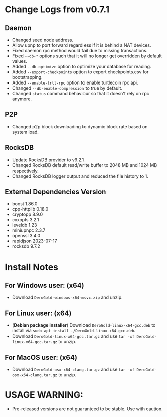 # Change Logs from v0.7.1

## Daemon
- Changed seed node address.
- Allow upnp to port forward regardless if it is behind a NAT devices.
- Fixed daemon rpc method would fail due to missing transactions.
- Fixed `--db-*` options such that it will no longer get overridden by default values.
- Added `--db-optimize` option to optimize your database for reading.
- Added `--export-checkpoints` option to export checkpoints.csv for bootstrapping.
- Added `--enable-trtl-rpc` option to enable turtlecoin rpc api.
- Changed `--db-enable-compression` to true by default.
- Changed `status` command behaviour so that it doesn't rely on rpc anymore.

## P2P
- Changed p2p block downloading to dynamic block rate based on system load.

## RocksDB
- Update RocksDB provider to v9.2.1.
- Changed RocksDB default read/write buffer to 2048 MB and 1024 MB respectively.
- Changed RocksDB logger output and reduced the file history to 1.

## External Dependencies Version
- boost 1.86.0
- cpp-httplib 0.18.0
- cryptopp 8.9.0
- cxxopts 3.2.1
- leveldb 1.23
- miniupnpc 2.3.7
- openssl 3.4.0
- rapidjson 2023-07-17
- rocksdb 9.7.2

# Install Notes

## For Windows user: (x64)
- Download `DeroGold-windows-x64-msvc.zip` and unzip.

## For Linux user: (x64)
- (**Debian package installer**) Download `DeroGold-linux-x64-gcc.deb` to install via `sudo apt install ./DeroGold-linux-x64-gcc.deb`.
- Download `DeroGold-linux-x64-gcc.tar.gz` and use `tar -xf DeroGold-linux-x64-gcc.tar.gz` to unzip.

## For MacOS user: (x64)
- Download `DeroGold-osx-x64-clang.tar.gz` and use `tar -xf DeroGold-osx-x64-clang.tar.gz` to unzip.

# **USAGE WARNING:**
- Pre-released versions are not guaranteed to be stable. Use with caution.
